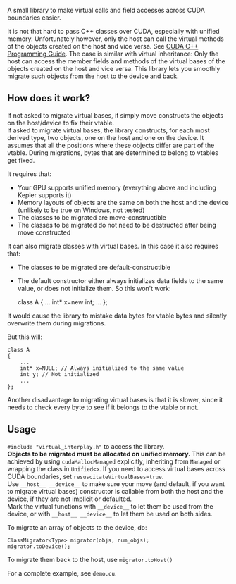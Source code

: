 A small library to make virtual calls and field accesses across CUDA boundaries easier.

It is not that hard to pass C++ classes over CUDA, especially with unified memory.
Unfortunately however, only the host can call the virtual methods of the objects created on the host and vice versa.
See [CUDA C++ Programming Guide](https://docs.nvidia.com/cuda/cuda-c-programming-guide/index.html#virtual-functions).
The case is similar with virtual inheritance: Only the host can access the member fields and methods of the virtual bases of the objects created on the host and vice versa.
This library lets you smoothly migrate such objects from the host to the device and back.

## How does it work?
If not asked to migrate virtual bases, it simply move constructs the objects on the host/device to fix their vtable.  
If asked to migrate virtual bases, the library constructs, for each most derived type, two objects, one on the host and one on the device. It assumes that all the positions where these objects differ are part of the vtable. During migrations, bytes that are determined to belong to vtables get fixed.

It requires that:
* Your GPU supports unified memory (everything above and including Kepler supports it)
* Memory layouts of objects are the same on both the host and the device (unlikely to be true on Windows, not tested)
* The classes to be migrated are move-constructible
* The classes to be migrated do not need to be destructed after being move constructed

It can also migrate classes with virtual bases. In this case it also requires that:

* The classes to be migrated are default-constructible
* The default constructor either always initializes data fields to the same value, or does not initialize them. So this won't work:


    class A
    {
        ...
    	int* x=new int;
    	...
    };
    
It would cause the library to mistake data bytes for vtable bytes and silently overwrite them during migrations. 

But this will:

    class A
    {
        ...
    	int* x=NULL; // Always initialized to the same value
        int y; // Not initialized
        ...
    };

Another disadvantage to migrating virtual bases is that it is slower, since it needs to check every byte to see if it belongs to the vtable or not.

## Usage

`#include "virtual_interplay.h"` to access the library.  
**Objects to be migrated must be allocated on unified memory.** This can be achieved by using `cudaMallocManaged` explicitly, inheriting from `Managed` or wrapping the class in `Unified<>`.
If you need to access virtual bases across CUDA boundaries, set `resuscitateVirtualBases=true`.  
Use `__host__ __device__` to make sure your move (and default, if you want to migrate virtual bases) constructor is callable from both the host and the device, if they are not implicit or defaulted.  
Mark the virtual functions with `__device__` to let them be used from the device, or with `__host__ __device__` to let them be used on both sides.  

To migrate an array of objects to the device, do:

    ClassMigrator<Type> migrator(objs, num_objs);
    migrator.toDevice();


To migrate them back to the host, use `migrator.toHost()`

For a complete example, see `demo.cu`.
